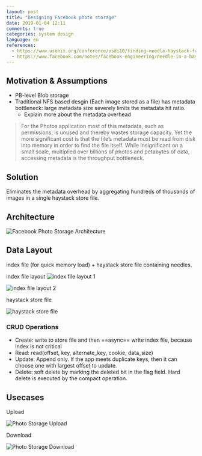 ```yaml
---
layout: post
title: "Designing Facebook photo storage"
date: 2019-01-04 12:11
comments: true
categories: system design
language: en
references:
  - https://www.usenix.org/conference/osdi10/finding-needle-haystack-facebooks-photo-storage
  - https://www.facebook.com/notes/facebook-engineering/needle-in-a-haystack-efficient-storage-of-billions-of-photos/76191543919
---
```


## Motivation & Assumptions

* PB-level Blob storage
* Traditional NFS based desgin (Each image stored as a file) has metadata bottleneck: large metadata size severely limits the metadata hit ratio.
	* Explain more about the metadata overhead

> For the Photos application most of this metadata, such as permissions, is unused and thereby wastes storage capacity. Yet the more significant cost is that the file’s metadata must be read from disk into memory in order to find the file itself. While insignificant on a small scale, multiplied over billions of photos and petabytes of data, accessing metadata is the throughput bottleneck.



## Solution

Eliminates the metadata overhead by aggregating hundreds of thousands of images in a single haystack store file.



## Architecture

![Facebook Photo Storage Architecture](https://res.cloudinary.com/dohtidfqh/image/upload/v1546633724/web-guiguio/facebook-photo-storage-architecture.png)



## Data Layout

index file (for quick memory load) + haystack store file containing needles.

index file layout
![index file layout 1](https://res.cloudinary.com/dohtidfqh/image/upload/v1546633724/web-guiguio/facebook-photo-storage-index-file-1.jpg)


![index file layout 2](https://res.cloudinary.com/dohtidfqh/image/upload/v1546633724/web-guiguio/facebook-photo-storage-storage-file.jpg)


haystack store file

![haystack store file](https://res.cloudinary.com/dohtidfqh/image/upload/v1546633724/web-guiguio/facebook-photo-storage-storage-file.jpg)



### CRUD Operations

* Create: write to store file and then ==async== write index file, because index is not critical
* Read: read(offset, key, alternate_key, cookie, data_size)
* Update: Append only. If the app meets duplicate keys, then it can choose one with largest offset to update.
* Delete: soft delete by marking the deleted bit in the flag field. Hard delete is executed by the compact operation.



## Usecases

Upload

![Photo Storage Upload](https://res.cloudinary.com/dohtidfqh/image/upload/v1546633724/web-guiguio/facebook-photo-storage-upload.png)


Download

![Photo Storage Download](https://res.cloudinary.com/dohtidfqh/image/upload/v1546633724/web-guiguio/facebook-photo-storage-download.png)

